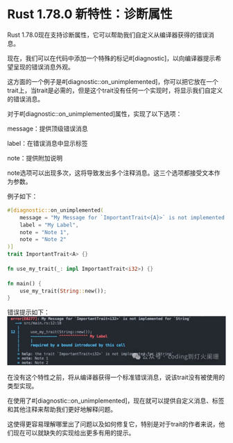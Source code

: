 # Rust 1.78.0 新特性：诊断属性

Rust 1.78.0现在支持诊断属性，它可以帮助我们自定义从编译器获得的错误消息。

现在，我们可以在代码中添加一个特殊的标记#[diagnostic]，以向编译器提示希望呈现的错误消息外观。

这方面的一个例子是#[diagnostic::on_unimplemented]，你可以把它放在一个trait上，当trait是必需的，但是这个trait没有任何一个实现时，将显示我们自定义的错误消息。

对于#[diagnostic::on_unimplemented]属性，实现了以下选项：

message：提供顶级错误消息


label：在错误消息中显示标签


note：提供附加说明


note选项可以出现多次，这将导致发出多个注释消息。这三个选项都接受文本作为参数。

例子如下：
```rust
#[diagnostic::on_unimplemented(
    message = "My Message for `ImportantTrait<{A}>` is not implemented for `{Self}`",
    label = "My Label",
    note = "Note 1",
    note = "Note 2"
)]
trait ImportantTrait<A> {}

fn use_my_trait(_: impl ImportantTrait<i32>) {}

fn main() {
    use_my_trait(String::new());
}
```
错误提示如下：
![](../learning/src/objInfo/assets/Pasted%20image%2020240508212831.png)

在没有这个特性之前，将从编译器获得一个标准错误消息，说该trait没有被使用的类型实现。

在使用了#[diagnostic::on_unimplemented]，现在就可以提供自定义消息、标签和其他注释来帮助我们更好地解释问题。

这使得更容易理解哪里出了问题以及如何修复它，特别是对于trait的作者来说，他们现在可以就缺失的实现给出更多有用的提示。
